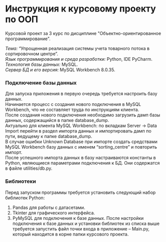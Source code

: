 # Инструкция к курсовому проекту по ООП

Курсовой проект за 3 курс по дисциплине "Объектно-ориентированное программирование".  

_Тема:_ “Упрощенная реализация системы учета товарного потока в сортировочном центре”.  
_Язык программирования и среда разработки:_ Python, IDE PyCharm.  
_Технология базы данных:_ MySQL.  
_Сервер БД и его версия:_ MySQL Workbench 8.0.35.

### Подключение базы данных

Для запуска приложения в первую очередь требуется настроить базу данных.  
Начинается процесс с создания нового подключения в MySQL Workbench, что не составляет труда по инструкциям клиента.  
После создания нового подключения необходимо загрузить дамп базы данных, содержащийся в папке database_dump.  
Актуально для клиента MySQL Workbench: по вкладкам Server -> Data Import перейти в раздел импорта данных и импортировать дамп по пути, ведущему к папке database_dump.  
В случае ошибки Unknown Database при импорте создать средствами MySQL Workbench базу данных с именем “sorting_centre” и повторить импорт.  
После успешного импорта данных в базу настраиваются константы в Python, являющиеся параметрами подключения к БД. Они содержатся в файле utilities/db.py.
 
### Библиотеки

Перед запуском программы требуется установить следующий набор библиотек Python:
1)	Pandas для работы с датасетами.
2)	Tkinter для графического интерфейса.
3)	PyMySQL для подключения к базе данных.
После настройки подключения к базе данных и установки библиотек из списка выше требуется запустить файл точки входа в приложение – Main.py, который находится в корне папки курсового проекта.

